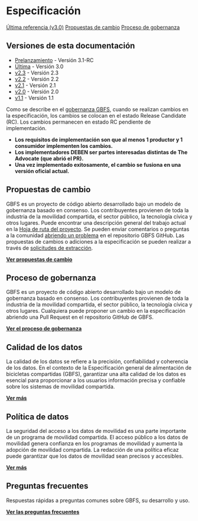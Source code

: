 # Especificación

<div class="landing-page"> 
 <a class="button" href="reference">Última referencia (v3.0)</a> <a class="button" href="https://github.com/MobilityData/gbfs/issues">Propuestas de cambio</a> <a class="button" href="process">Proceso de gobernanza</a> 
</div> 

## Versiones de esta documentación

- [Prelanzamiento](https://github.com/MobilityData/gbfs/blob/v3.1-RC/gbfs.md) - Versión 3.1-RC
- [Última](referencia) - Versión 3.0
- [v2.3](https://github.com/MobilityData/gbfs/blob/v2.3/gbfs.md) - Versión 2.3
- [v2.2](https://github.com/MobilityData/gbfs/blob/v2.2/gbfs.md) - Versión 2.2
- [v2.1](https://github.com/MobilityData/gbfs/blob/v2.1/gbfs.md) - Versión 2.1
- [v2.0](https://github.com/MobilityData/gbfs/blob/v2.0/gbfs.md) - Versión 2.0
- [v1.1](https://github.com/MobilityData/gbfs/blob/v1.1/gbfs.md) - Versión 1.1

Como se describe en el [gobernanza GBFS](proceso), cuando se realizan cambios en la especificación, los cambios se colocan en el estado Release Candidate (RC). Los cambios permanecen en estado RC pendiente de implementación.

* **Los requisitos de implementación son que al menos 1 productor y 1 consumidor implementen los cambios.**
* **Los implementadores DEBEN ser partes interesadas distintas de The Advocate (que abrió el PR).**
* **Una vez implementado exitosamente, el cambio se fusiona en una versión oficial actual.**

## Propuestas de cambio

GBFS es un proyecto de código abierto desarrollado bajo un modelo de gobernanza basado en consenso. Los contribuyentes provienen de toda la industria de la movilidad compartida, el sector público, la tecnología cívica y otros lugares. Puede encontrar una descripción general del trabajo actual en la [Hoja de ruta del proyecto](../participate/#get-involved). Se pueden enviar comentarios o preguntas a la comunidad [abriendo un problema](https://github.com/MobilityData/gbfs/issues) en el repositorio GBFS GitHub. Las propuestas de cambios o adiciones a la especificación se pueden realizar a través de [solicitudes de extracción](https://github.com/MobilityData/gbfs/pulls).

**[Ver propuestas de cambio](https://github.com/MobilityData/gbfs/issues)**

## Proceso de gobernanza

GBFS es un proyecto de código abierto desarrollado bajo un modelo de gobernanza basado en consenso. Los contribuyentes provienen de toda la industria de la movilidad compartida, el sector público, la tecnología cívica y otros lugares. Cualquiera puede proponer un cambio en la especificación abriendo una Pull Request en el repositorio GitHub de GBFS.

**[Ver el proceso de gobernanza](proceso)**

## Calidad de los datos

La calidad de los datos se refiere a la precisión, confiabilidad y coherencia de los datos. En el contexto de la Especificación general de alimentación de bicicletas compartidas (GBFS), garantizar una alta calidad de los datos es esencial para proporcionar a los usuarios información precisa y confiable sobre los sistemas de movilidad compartida.

**[Ver más](data-quality)**

## Política de datos

La seguridad del acceso a los datos de movilidad es una parte importante de un programa de movilidad compartida. El acceso público a los datos de movilidad genera confianza en los programas de movilidad y aumenta la adopción de movilidad compartida. La redacción de una política eficaz puede garantizar que los datos de movilidad sean precisos y accesibles.

**[Ver más](data-policy)**

## Preguntas frecuentes

Respuestas rápidas a preguntas comunes sobre GBFS, su desarrollo y uso.

**[Ver las preguntas frecuentes](faq)**
